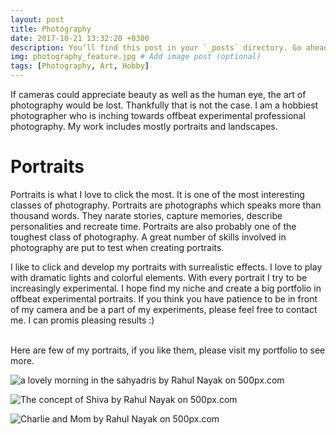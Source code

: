 ```yaml
---
layout: post
title: Photography
date: 2017-10-21 13:32:20 +0300
description: You’ll find this post in your `_posts` directory. Go ahead and edit it and re-build the site to see your changes. # Add post description (optional)
img: photography_feature.jpg # Add image post (optional)
tags: [Photography, Art, Hobby]
---
```

If cameras could appreciate beauty as well as the human eye, the art of photography would be lost. Thankfully that is not the case. I am a hobbiest photographer who is inching towards offbeat experimental professional photography. My work includes mostly portraits and landscapes. 

# Portraits
Portraits is what I love to click the most. It is one of the most interesting classes of photography. Portraits are photographs which speaks more than thousand words. They narate stories, capture memories, describe personalities and recreate time. Portraits are also probably one of the toughest class of photography. A great number of skills involved in photography are put to test when creating portraits. <br />

I like to click and develop my portraits with surrealistic effects. I love to play with dramatic lights and colorful elements. With every portrait I try to be increasingly experimental. I hope find my niche and create a big portfolio in offbeat experimental portraits. If you think you have patience to be in front of my camera and be a part of my experiments, please feel free to contact me. I can promis pleasing results :)

<br />
Here are few of my portraits, if you like them, please visit my portfolio  to see more. 
<a href="https://500px.com/rahulnayak">
      <i class="fa fa-500px " aria-hidden="true"></i> 
</a> &nbsp; &nbsp;

<br />
<div class='pixels-photo'>
  <p>
    <img src='https://drscdn.500px.org/photo/227902955/m%3D900/v2?user_id=269543&webp=true&sig=0767793da37c8f8a15453abd459ca100e7cfc9cefbe5ab76ba576d99db25d0c5' alt='a lovely morning in the sahyadris by Rahul Nayak on 500px.com'>
  </p>
</div>

<div class='pixels-photo'>
  <p>
    <img src='https://drscdn.500px.org/photo/152476165/m%3D900/v2?user_id=269543&webp=true&sig=c4b10e943f2b1e578af1b66ea8e5169a6a86a3c8b857f0cb5b7a83509e9f0ae8' alt='The concept of Shiva by Rahul Nayak on 500px.com'>
  </p>
  <a href='https://500px.com/photo/152476165/the-concept-of-shiva-by-rahul-nayak' alt='The concept of Shiva by Rahul Nayak on 500px.com'></a>
</div>

<div class='pixels-photo'>
  <p>
    <img src='https://drscdn.500px.org/photo/152875311/m%3D900/v2?user_id=269543&webp=true&sig=cbd4fa9c22d730cd251e6b2b8d06fdbed6b8f055127f23160415ec37add1718d' alt='Charlie and Mom by Rahul Nayak on 500px.com'>
  </p>
  <a href='https://500px.com/photo/152875311/charlie-and-mom-by-rahul-nayak' alt='Charlie and Mom by Rahul Nayak on 500px.com'></a>
</div>
<script type='text/javascript' src='https://500px.com/embed.js'></script>
<!-- ![Charlie](https://drscdn.500px.org/photo/132194353/m%3D900/v2?user_id=269543&webp=true&sig=52e8bcf231c701d5620382b29fa66d118d28475e7cf028ecc4fdc8a58f4a4405)
 -->


